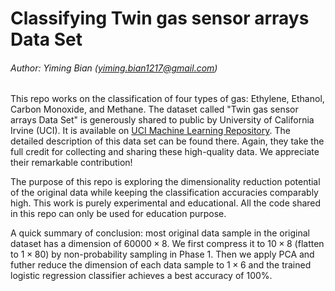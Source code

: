 # Classifying Twin gas sensor arrays Data Set
###### Author: Yiming Bian (yiming.bian1217@gmail.com)
This repo works on the classification of four types of gas: Ethylene, Ethanol, Carbon Monoxide, and Methane. The dataset called "Twin gas sensor arrays Data Set" is generously shared to public by University of California Irvine (UCI). It is available on [UCI Machine Learning Repository](https://archive.ics.uci.edu/dataset/361/twin+gas+sensor+arrays). The detailed description of this data set can be found there. Again, they take the full credit for collecting and sharing these high-quality data. We appreciate their remarkable contribution! 

The purpose of this repo is exploring the dimensionality reduction potential of the original data while keeping the classification accuracies comparably high. This work is purely experimental and educational. All the code shared in this repo can only be used for education purpose.

A quick summary of conclusion: most original data sample in the original dataset has a dimension of $60000\times8$. We first compress it to $10\times8$ (flatten to $1\times80$) by non-probability sampling in Phase 1. Then we apply PCA and futher reduce the dimension of each data sample to $1\times6$ and the trained logistic regression classifier achieves a best accuracy of 100%.

